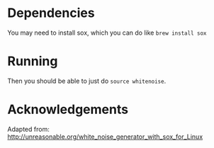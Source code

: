 # Dependencies
You may need to install sox, which you can do like
`brew install sox`

# Running
Then you should be able to just do `source whitenoise`.

# Acknowledgements

Adapted from:
http://unreasonable.org/white_noise_generator_with_sox_for_Linux